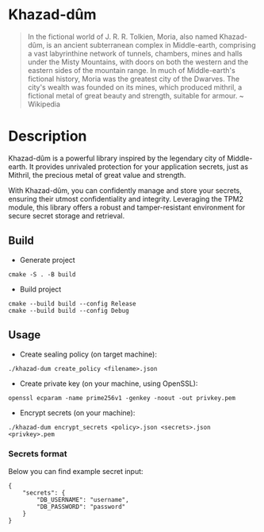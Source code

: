 # Khazad-dûm
>In the fictional world of J. R. R. Tolkien, Moria, also named Khazad-dûm, is an ancient subterranean complex in Middle-earth, comprising a vast labyrinthine network of tunnels, chambers, mines and halls under the Misty Mountains, with doors on both the western and the eastern sides of the mountain range. In much of Middle-earth's fictional history, Moria was the greatest city of the Dwarves. The city's wealth was founded on its mines, which produced mithril, a fictional metal of great beauty and strength, suitable for armour.
~ Wikipedia

# Description
Khazad-dûm is a powerful library inspired by the legendary city of Middle-earth. It provides unrivaled protection for your application secrets, just as Mithril, the precious metal of great value and strength.

With Khazad-dûm, you can confidently manage and store your secrets, ensuring their utmost confidentiality and integrity. Leveraging the TPM2 module, this library offers a robust and tamper-resistant environment for secure secret storage and retrieval.

## Build
- Generate project
```
cmake -S . -B build
```
- Build project
```
cmake --build build --config Release
cmake --build build --config Debug
```

## Usage
- Create sealing policy (on target machine):
```
./khazad-dum create_policy <filename>.json
```
- Create private key (on your machine, using OpenSSL):
```
openssl ecparam -name prime256v1 -genkey -noout -out privkey.pem
```
- Encrypt secrets (on your machine):
```
./khazad-dum encrypt_secrets <policy>.json <secrets>.json <privkey>.pem
```

### Secrets format
Below you can find example secret input:
```
{
    "secrets": {
        "DB_USERNAME": "username",
        "DB_PASSWORD": "password"
    }
}
```